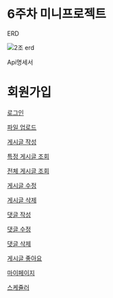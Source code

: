 # 6주차 미니프로젝트

ERD




![2조 erd](https://user-images.githubusercontent.com/110470208/189051930-421375cf-4c65-4365-b49e-bb6f04da89d9.JPG)





Api명세서
# 회원가입

[로그인](https://www.notion.so/3270af0408bc4e72b8a521b7948b4476)

[파일 업로드](https://www.notion.so/434cc1525d094ee3b6e6393457cae330)

[게시글 작성](https://www.notion.so/762abbeae76249998b589f5da96c075b)

[특정 게시글 조회](https://www.notion.so/0115b870ca694b7e9d033d4331be3441)

[전체 게시글 조회](https://www.notion.so/db883d2c1db943d689a4f1529bf080d9)

[게시글 수정](https://www.notion.so/d67c38a4a7af450d83d2f190d7828634)

[게시글 삭제](https://www.notion.so/971420c6947c438ba1532448f22b1aef)

[댓글 작성 ](https://www.notion.so/dc45ef8e700b4efeae0d9c6489488523)

[댓글 수정](https://www.notion.so/be88a9c96fc94e76a9be999585812e40)

[댓글 삭제](https://www.notion.so/455263b828e54bfd8a83a92a558ec329)

[게시글 좋아요](https://www.notion.so/83c909d4823140fa8e1ab8d6952f142d)

[마이페이지](https://www.notion.so/0c9a7e5a9f664aeabcb3ca3784d22183)

[스케쥴러](https://www.notion.so/a3d8d9e9478e48e8a4a2413097800a24)


